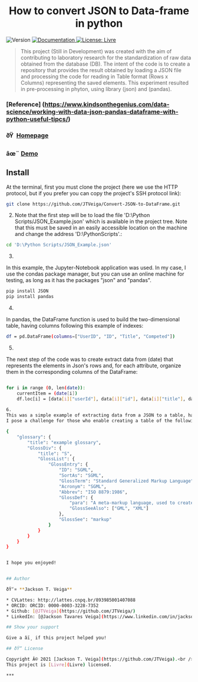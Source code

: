 <h1 align="center">How to convert JSON to Data-frame in python</h1>
<p>
  <img alt="Version" src="https://img.shields.io/badge/version-Primeira versÃ£o-blue.svg?cacheSeconds=2592000" />
  <a href="https://github.com/JTVeiga/Convert-JSON-to-DataFrame/blob/master/README.md" target="_blank">
    <img alt="Documentation" src="https://img.shields.io/badge/documentation-yes-brightgreen.svg" />
  </a>
  <a href="Livre" target="_blank">
    <img alt="License: Livre" src="https://img.shields.io/badge/License-Livre-yellow.svg" />
  </a>
  <a href="https://www.linkedin.com/in/jackson-tavares-veiga-37b3a36a/" target="_blank">
  </a>
</p>

> This project (Still in Development) was created with the aim of contributing to laboratory research for the standardization of raw data obtained from the database (DB). The intent of the code is to create a repository that provides the result obtained by loading a JSON file and processing the code for reading in Table format (Rows x Columns) representing the saved elements. This experiment resulted in pre-processing in phyton, using library (json) and (pandas).


### [Reference] (https://www.kindsonthegenius.com/data-science/working-with-data-json-pandas-dataframe-with-python-useful-tipcs/)

### ðŸ  [Homepage](https://github.com/JTVeiga/Convert-JSON-to-DataFrame)

### âœ¨ [Demo](https://github.com/JTVeiga/Convert-JSON-to-DataFrame/blob/master/JSONtoDataFrame.ipynb)

## Install



At the terminal, first you must clone the project (here we use the HTTP protocol, but if you prefer you can copy the project's SSH protocol link): 

```sh
git clone https://github.com/JTVeiga/Convert-JSON-to-DataFrame.git
```

2. Note that the first step will be to load the file 'D:\Python Scripts/JSON_Example.json' which is available in the project tree. Note that this must be saved in an easily accessible location on the machine and change the address 'D:\PythonScripts'.:

```sh
cd 'D:\Python Scripts/JSON_Example.json'
```

3. 
In this example, the Jupyter-Notebook application was used. In my case, I use the condas package manager, but you can use an online machine for testing, as long as it has the packages "json" and "pandas".
```sh
pip install JSON
pip install pandas
```

4. 
In pandas, the DataFrame function is used to build the two-dimensional table, having columns following this example of indexes:
```sh
df = pd.DataFrame(columns=["UserID", "ID", "Title", "Competed"])
```

5. 
The next step of the code was to create extract data from (date) that represents the elements in Json's rows and, for each attribute, organize them in the corresponding columns of the DataFrame:
```sh

for i in range (0, len(date)):
    currentItem = (date[i])
    df.loc[i] = [data[i]["userId"], data[i]["id"], data[i]["title"], data[i]["completed"]]
	
6. 
This was a simple example of extracting data from a JSON to a table, having the indexes organized according to the information extracted from each "row" element. However, it is noticed that in a complete JSON the information is chained, in this sense the search function can be improved.
I pose a challenge for those who enable creating a table of the following JSON:

{
    "glossary": {
        "title": "example glossary",
		"GlossDiv": {
            "title": "S",
			"GlossList": {
                "GlossEntry": {
                    "ID": "SGML",
					"SortAs": "SGML",
					"GlossTerm": "Standard Generalized Markup Language",
					"Acronym": "SGML",
					"Abbrev": "ISO 8879:1986",
					"GlossDef": {
                        "para": "A meta-markup language, used to create markup languages such as DocBook.",
						"GlossSeeAlso": ["GML", "XML"]
                    },
					"GlossSee": "markup"
                }
            }
        }
    }
}


I hope you enjoyed!


## Author

ðŸ‘¤ **Jackson T. Veiga**

* CVLattes: http://lattes.cnpq.br/893985001407088
* ORCID: ORCID: 0000-0003-3228-7352
* Github: [@JTVeiga](https://github.com/JTVeiga/)
* LinkedIn: [@Jackson Tavares Veiga](https://www.linkedin.com/in/jackson-tavares-veiga-37b3a36a/)

## Show your support

Give a â­ï¸ if this project helped you!

## ðŸ“ License

Copyright Â© 2021 [Jackson T. Veiga](https://github.com/JTVeiga).<br />
This project is [Livre](Livre) licensed.

***
